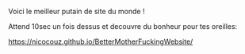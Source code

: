 Voici le meilleur putain de site du monde ! 

Attend 10sec un fois dessus et decouvre du bonheur pour tes oreilles: 

https://nicocouz.github.io/BetterMotherFuckingWebsite/
